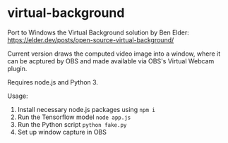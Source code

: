 # virtual-background

Port to Windows the Virtual Background solution by Ben Elder: https://elder.dev/posts/open-source-virtual-background/

Current version draws the computed video image into a window, where it can be acptured by OBS and made available via OBS's Virtual Webcam plugin.

Requires node.js and Python 3.

Usage:

  1. Install necessary node.js packages using `npm i`
  2. Run the Tensorflow model `node app.js`
  3. Run the Python script `python fake.py`
  4. Set up window capture in OBS
  
